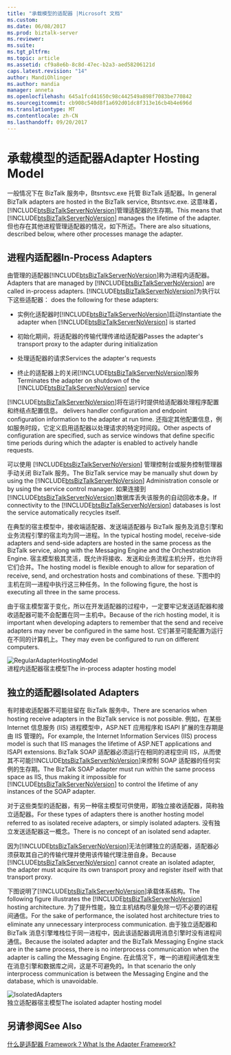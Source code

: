 ```yaml
---
title: "承载模型的适配器 |Microsoft 文档"
ms.custom: 
ms.date: 06/08/2017
ms.prod: biztalk-server
ms.reviewer: 
ms.suite: 
ms.tgt_pltfrm: 
ms.topic: article
ms.assetid: cf9a8e6b-8c8d-47ec-b2a3-aed58206121d
caps.latest.revision: "14"
author: MandiOhlinger
ms.author: mandia
manager: anneta
ms.openlocfilehash: 645a1fcd41650c98c442549a898f7083be770842
ms.sourcegitcommit: cb908c540d8f1a692d01dc8f313e16cb4b4e696d
ms.translationtype: MT
ms.contentlocale: zh-CN
ms.lasthandoff: 09/20/2017
---
```

# <a name="adapter-hosting-model"></a><span data-ttu-id="da5dd-102">承载模型的适配器</span><span class="sxs-lookup"><span data-stu-id="da5dd-102">Adapter Hosting Model</span></span>
<span data-ttu-id="da5dd-103">一般情况下在 BizTalk 服务中，Btsntsvc.exe 托管 BizTalk 适配器。</span><span class="sxs-lookup"><span data-stu-id="da5dd-103">In general BizTalk adapters are hosted in the BizTalk service, Btsntsvc.exe.</span></span> <span data-ttu-id="da5dd-104">这意味着，[!INCLUDE[btsBizTalkServerNoVersion](../includes/btsbiztalkservernoversion-md.md)]管理适配器的生存期。</span><span class="sxs-lookup"><span data-stu-id="da5dd-104">This means that [!INCLUDE[btsBizTalkServerNoVersion](../includes/btsbiztalkservernoversion-md.md)] manages the lifetime of the adapter.</span></span> <span data-ttu-id="da5dd-105">但也存在其他进程管理适配器的情况，如下所述。</span><span class="sxs-lookup"><span data-stu-id="da5dd-105">There are also situations, described below, where other processes manage the adapter.</span></span>  
  
## <a name="in-process-adapters"></a><span data-ttu-id="da5dd-106">进程内适配器</span><span class="sxs-lookup"><span data-stu-id="da5dd-106">In-Process Adapters</span></span>  
 <span data-ttu-id="da5dd-107">由管理的适配器[!INCLUDE[btsBizTalkServerNoVersion](../includes/btsbiztalkservernoversion-md.md)]称为进程内适配器。</span><span class="sxs-lookup"><span data-stu-id="da5dd-107">Adapters that are managed by [!INCLUDE[btsBizTalkServerNoVersion](../includes/btsbiztalkservernoversion-md.md)] are called in-process adapters.</span></span> [!INCLUDE[btsBizTalkServerNoVersion](../includes/btsbiztalkservernoversion-md.md)]<span data-ttu-id="da5dd-108">为执行以下这些适配器：</span><span class="sxs-lookup"><span data-stu-id="da5dd-108"> does the following for these adapters:</span></span>  
  
-   <span data-ttu-id="da5dd-109">实例化适配器时[!INCLUDE[btsBizTalkServerNoVersion](../includes/btsbiztalkservernoversion-md.md)]启动</span><span class="sxs-lookup"><span data-stu-id="da5dd-109">Instantiate the adapter when [!INCLUDE[btsBizTalkServerNoVersion](../includes/btsbiztalkservernoversion-md.md)] is started</span></span>  
  
-   <span data-ttu-id="da5dd-110">初始化期间，将适配器的传输代理传递给适配器</span><span class="sxs-lookup"><span data-stu-id="da5dd-110">Passes the adapter's transport proxy to the adapter during initialization</span></span>  
  
-   <span data-ttu-id="da5dd-111">处理适配器的请求</span><span class="sxs-lookup"><span data-stu-id="da5dd-111">Services the adapter's requests</span></span>  
  
-   <span data-ttu-id="da5dd-112">终止的适配器上的关闭[!INCLUDE[btsBizTalkServerNoVersion](../includes/btsbiztalkservernoversion-md.md)]服务</span><span class="sxs-lookup"><span data-stu-id="da5dd-112">Terminates the adapter on shutdown of the [!INCLUDE[btsBizTalkServerNoVersion](../includes/btsbiztalkservernoversion-md.md)] service</span></span>  
  
 [!INCLUDE[btsBizTalkServerNoVersion](../includes/btsbiztalkservernoversion-md.md)]<span data-ttu-id="da5dd-113">将在运行时提供给适配器处理程序配置和终结点配置信息。</span><span class="sxs-lookup"><span data-stu-id="da5dd-113"> delivers handler configuration and endpoint configuration information to the adapter at run time.</span></span> <span data-ttu-id="da5dd-114">还指定其他配置信息，例如服务时段，它定义启用适配器以处理请求的特定时间段。</span><span class="sxs-lookup"><span data-stu-id="da5dd-114">Other aspects of configuration are specified, such as service windows that define specific time periods during which the adapter is enabled to actively handle requests.</span></span>  
  
 <span data-ttu-id="da5dd-115">可以使用 [!INCLUDE[btsBizTalkServerNoVersion](../includes/btsbiztalkservernoversion-md.md)] 管理控制台或服务控制管理器手动关闭 BizTalk 服务。</span><span class="sxs-lookup"><span data-stu-id="da5dd-115">The BizTalk service may be manually shut down by using the [!INCLUDE[btsBizTalkServerNoVersion](../includes/btsbiztalkservernoversion-md.md)] Administration console or by using the service control manager.</span></span> <span data-ttu-id="da5dd-116">如果连接到[!INCLUDE[btsBizTalkServerNoVersion](../includes/btsbiztalkservernoversion-md.md)]数据库丢失该服务的自动回收本身。</span><span class="sxs-lookup"><span data-stu-id="da5dd-116">If connectivity to the [!INCLUDE[btsBizTalkServerNoVersion](../includes/btsbiztalkservernoversion-md.md)] databases is lost the service automatically recycles itself.</span></span>  
  
 <span data-ttu-id="da5dd-117">在典型的宿主模型中，接收端适配器、发送端适配器与 BizTalk 服务及消息引擎和业务流程引擎的宿主均为同一进程。</span><span class="sxs-lookup"><span data-stu-id="da5dd-117">In the typical hosting model, receive-side adapters and send-side adapters are hosted in the same process as the BizTalk service, along with the Messaging Engine and the Orchestration Engine.</span></span> <span data-ttu-id="da5dd-118">宿主模型极其灵活，既允许将接收、发送和业务流程主机分开，也允许将它们合并。</span><span class="sxs-lookup"><span data-stu-id="da5dd-118">The hosting model is flexible enough to allow for separation of receive, send, and orchestration hosts and combinations of these.</span></span> <span data-ttu-id="da5dd-119">下图中的主机在同一进程中执行这三种任务。</span><span class="sxs-lookup"><span data-stu-id="da5dd-119">In the following figure, the host is executing all three in the same process.</span></span>  
  
 <span data-ttu-id="da5dd-120">由于宿主模型富于变化，所以在开发适配器的过程中，一定要牢记发送适配器和接收适配器可能不会配置在同一主机中。</span><span class="sxs-lookup"><span data-stu-id="da5dd-120">Because of the rich hosting model, it is important when developing adapters to remember that the send and receive adapters may never be configured in the same host.</span></span> <span data-ttu-id="da5dd-121">它们甚至可能配置为运行在不同的计算机上。</span><span class="sxs-lookup"><span data-stu-id="da5dd-121">They may even be configured to run on different computers.</span></span>  
  
 ![](../core/media/regularadapterhostingmodel.gif "RegularAdapterHostingModel")  
<span data-ttu-id="da5dd-122">进程内适配器宿主模型</span><span class="sxs-lookup"><span data-stu-id="da5dd-122">The in-process adapter hosting model</span></span>  
  
## <a name="isolated-adapters"></a><span data-ttu-id="da5dd-123">独立的适配器</span><span class="sxs-lookup"><span data-stu-id="da5dd-123">Isolated Adapters</span></span>  
 <span data-ttu-id="da5dd-124">有时接收适配器不可能驻留在 BizTalk 服务中。</span><span class="sxs-lookup"><span data-stu-id="da5dd-124">There are scenarios when hosting receive adapters in the BizTalk service is not possible.</span></span> <span data-ttu-id="da5dd-125">例如，在某些 Internet 信息服务 (IIS) 进程模型中，ASP.NET 应用程序和 ISAPI 扩展的生存期是由 IIS 管理的。</span><span class="sxs-lookup"><span data-stu-id="da5dd-125">For example, the Internet Information Services (IIS) process model is such that IIS manages the lifetime of ASP.NET applications and ISAPI extensions.</span></span> <span data-ttu-id="da5dd-126">BizTalk SOAP 适配器必须运行在相同的进程空间 IIS，从而使其不可能[!INCLUDE[btsBizTalkServerNoVersion](../includes/btsbiztalkservernoversion-md.md)]来控制 SOAP 适配器的任何实例的生存期。</span><span class="sxs-lookup"><span data-stu-id="da5dd-126">The BizTalk SOAP adapter must run within the same process space as IIS, thus making it impossible for [!INCLUDE[btsBizTalkServerNoVersion](../includes/btsbiztalkservernoversion-md.md)] to control the lifetime of any instances of the SOAP adapter.</span></span>  
  
 <span data-ttu-id="da5dd-127">对于这些类型的适配器，有另一种宿主模型可供使用，即独立接收适配器，简称独立适配器。</span><span class="sxs-lookup"><span data-stu-id="da5dd-127">For these types of adapters there is another hosting model referred to as isolated receive adapters, or simply isolated adapters.</span></span> <span data-ttu-id="da5dd-128">没有独立发送适配器这一概念。</span><span class="sxs-lookup"><span data-stu-id="da5dd-128">There is no concept of an isolated send adapter.</span></span>  
  
 <span data-ttu-id="da5dd-129">因为[!INCLUDE[btsBizTalkServerNoVersion](../includes/btsbiztalkservernoversion-md.md)]无法创建独立的适配器，适配器必须获取其自己的传输代理并使用该传输代理注册自身。</span><span class="sxs-lookup"><span data-stu-id="da5dd-129">Because [!INCLUDE[btsBizTalkServerNoVersion](../includes/btsbiztalkservernoversion-md.md)] cannot create an isolated adapter, the adapter must acquire its own transport proxy and register itself with that transport proxy.</span></span>  
  
 <span data-ttu-id="da5dd-130">下图说明了[!INCLUDE[btsBizTalkServerNoVersion](../includes/btsbiztalkservernoversion-md.md)]承载体系结构。</span><span class="sxs-lookup"><span data-stu-id="da5dd-130">The following figure illustrates the [!INCLUDE[btsBizTalkServerNoVersion](../includes/btsbiztalkservernoversion-md.md)] hosting architecture.</span></span> <span data-ttu-id="da5dd-131">为了提升性能，独立主机结构尽量免除一切不必要的进程间通信。</span><span class="sxs-lookup"><span data-stu-id="da5dd-131">For the sake of performance, the isolated host architecture tries to eliminate any unnecessary interprocess communication.</span></span> <span data-ttu-id="da5dd-132">由于独立适配器和 BizTalk 消息引擎堆栈位于同一进程中，因此该适配器调用消息引擎时没有进程间通信。</span><span class="sxs-lookup"><span data-stu-id="da5dd-132">Because the isolated adapter and the BizTalk Messaging Engine stack are in the same process, there is no interprocess communication when the adapter is calling the Messaging Engine.</span></span> <span data-ttu-id="da5dd-133">在此情况下，唯一的进程间通信发生在消息引擎和数据库之间，这是不可避免的。</span><span class="sxs-lookup"><span data-stu-id="da5dd-133">In that scenario the only interprocess communication is between the Messaging Engine and the database, which is unavoidable.</span></span>  
  
 ![](../core/media/isolatedadapters.gif "IsolatedAdapters")  
<span data-ttu-id="da5dd-134">独立适配器宿主模型</span><span class="sxs-lookup"><span data-stu-id="da5dd-134">The isolated adapter hosting model</span></span>  
  
## <a name="see-also"></a><span data-ttu-id="da5dd-135">另请参阅</span><span class="sxs-lookup"><span data-stu-id="da5dd-135">See Also</span></span>  
 [<span data-ttu-id="da5dd-136">什么是适配器 Framework？</span><span class="sxs-lookup"><span data-stu-id="da5dd-136">What Is the Adapter Framework?</span></span>](../core/what-is-the-adapter-framework.md)